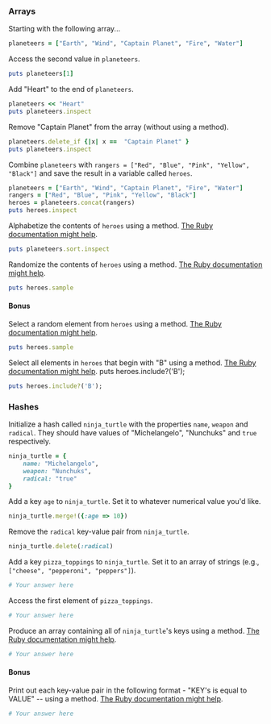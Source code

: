 ### Arrays

Starting with the following array...

```rb
planeteers = ["Earth", "Wind", "Captain Planet", "Fire", "Water"]
```

Access the second value in `planeteers`.

```rb
puts planeteers[1]
```

Add "Heart" to the end of `planeteers`.

```rb
planeteers << "Heart"
puts planeteers.inspect
```

Remove "Captain Planet" from the array (without using a method).

```rb
planeteers.delete_if {|x| x ==  "Captain Planet" } 
puts planeteers.inspect
```

Combine `planeteers` with `rangers = ["Red", "Blue", "Pink", "Yellow", "Black"]` and save the result in a variable called `heroes`.

```rb
planeteers = ["Earth", "Wind", "Captain Planet", "Fire", "Water"]
rangers = ["Red", "Blue", "Pink", "Yellow", "Black"]
heroes = planeteers.concat(rangers)
puts heroes.inspect
```

Alphabetize the contents of `heroes` using a method. [The Ruby documentation might help](http://ruby-doc.org/core-2.2.0/Array.html).

```rb
puts planeteers.sort.inspect
```

Randomize the contents of `heroes` using a method. [The Ruby documentation might help](http://ruby-doc.org/core-2.2.0/Array.html).

```rb
puts heroes.sample
```

#### Bonus

Select a random element from `heroes` using a method. [The Ruby documentation might help](http://ruby-doc.org/core-2.2.0/Array.html).

```rb
puts heroes.sample
```

Select all elements in `heroes` that begin with "B" using a method. [The Ruby documentation might help](http://ruby-doc.org/core-2.2.0/Array.html).
puts heroes.include?('B');
```rb
puts heroes.include?('B');
```

### Hashes

Initialize a hash called `ninja_turtle` with the properties `name`, `weapon` and `radical`. They should have values of "Michelangelo", "Nunchuks" and `true` respectively.

```rb
ninja_turtle = {
    name: "Michelangelo",
    weapon: "Nunchuks",
    radical: "true"
}
```

Add a key `age` to `ninja_turtle`. Set it to whatever numerical value you'd like.

```rb
ninja_turtle.merge!({:age => 10})
```

Remove the `radical` key-value pair from `ninja_turtle`.

```rb
ninja_turtle.delete(:radical)
```

Add a key `pizza_toppings` to `ninja_turtle`. Set it to an array of strings (e.g., `["cheese", "pepperoni", "peppers"]`).

```rb
# Your answer here
```

Access the first element of `pizza_toppings`.

```rb
# Your answer here
```

Produce an array containing all of `ninja_turtle`'s keys using a method. [The Ruby documentation might help](http://ruby-doc.org/core-1.9.3/Hash.html).

```rb
# Your answer here
```

#### Bonus

Print out each key-value pair in the following format - "KEY's is equal to VALUE" -- using a method. [The Ruby documentation might help](http://ruby-doc.org/core-1.9.3/Hash.html).

```rb
# Your answer here
```
